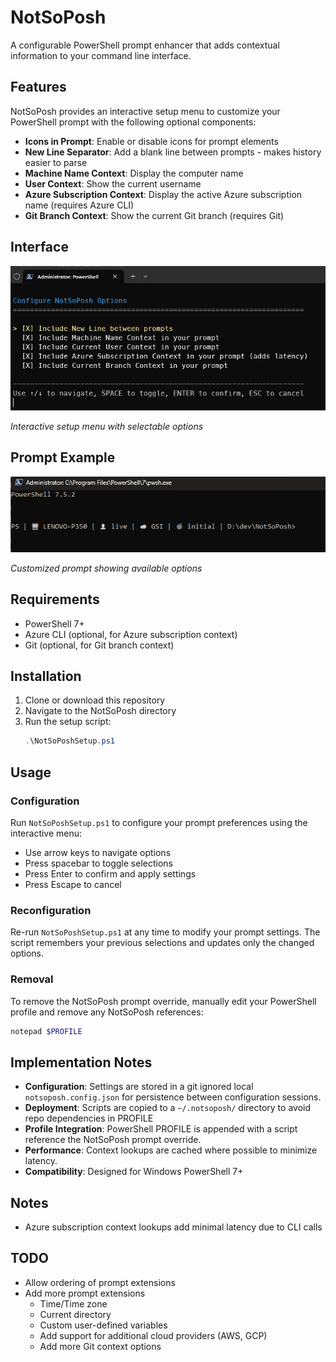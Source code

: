 # NotSoPosh

A configurable PowerShell prompt enhancer that adds contextual information to your command line interface.

## Features

NotSoPosh provides an interactive setup menu to customize your PowerShell prompt with the following optional components:

- **Icons in Prompt**: Enable or disable icons for prompt elements
- **New Line Separator**: Add a blank line between prompts - makes history easier to parse
- **Machine Name Context**: Display the computer name
- **User Context**: Show the current username
- **Azure Subscription Context**: Display the active Azure subscription name (requires Azure CLI)
- **Git Branch Context**: Show the current Git branch (requires Git)

## Interface

![alt text](interface.png)

*Interactive setup menu with selectable options*

## Prompt Example

![alt text](prompt.png)

*Customized prompt showing available options*

## Requirements

- PowerShell 7+
- Azure CLI (optional, for Azure subscription context)
- Git (optional, for Git branch context)

## Installation

1. Clone or download this repository
2. Navigate to the NotSoPosh directory
3. Run the setup script:
   ```powershell
   .\NotSoPoshSetup.ps1
   ```

## Usage

### Configuration
Run `NotSoPoshSetup.ps1` to configure your prompt preferences using the interactive menu:
- Use arrow keys to navigate options
- Press spacebar to toggle selections
- Press Enter to confirm and apply settings
- Press Escape to cancel

### Reconfiguration
Re-run `NotSoPoshSetup.ps1` at any time to modify your prompt settings. The script remembers your previous selections and updates only the changed options.

### Removal
To remove the NotSoPosh prompt override, manually edit your PowerShell profile and remove any NotSoPosh references:
```powershell
notepad $PROFILE
```

## Implementation Notes

- **Configuration**: Settings are stored in a git ignored local `notsoposh.config.json` for persistence between configuration sessions.
- **Deployment**: Scripts are copied to a `~/.notsoposh/` directory to avoid repo dependencies in PROFILE
- **Profile Integration**: PowerShell PROFILE is appended with a script reference the NotSoPosh prompt override.
- **Performance**: Context lookups are cached where possible to minimize latency.
- **Compatibility**: Designed for Windows PowerShell 7+

## Notes
- Azure subscription context lookups add minimal latency due to CLI calls

## TODO
- Allow ordering of prompt extensions
- Add more prompt extensions
    - Time/Time zone
    - Current directory
    - Custom user-defined variables
    - Add support for additional cloud providers (AWS, GCP)
    - Add more Git context options
